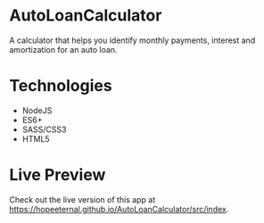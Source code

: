 # AutoLoanCalculator
A calculator that helps you identify monthly payments, interest and amortization for an auto loan.

# Technologies
* NodeJS
* ES6+
* SASS/CSS3
* HTML5

# Live Preview
Check out the live version of this app at https://hopeeternal.github.io/AutoLoanCalculator/src/index.
